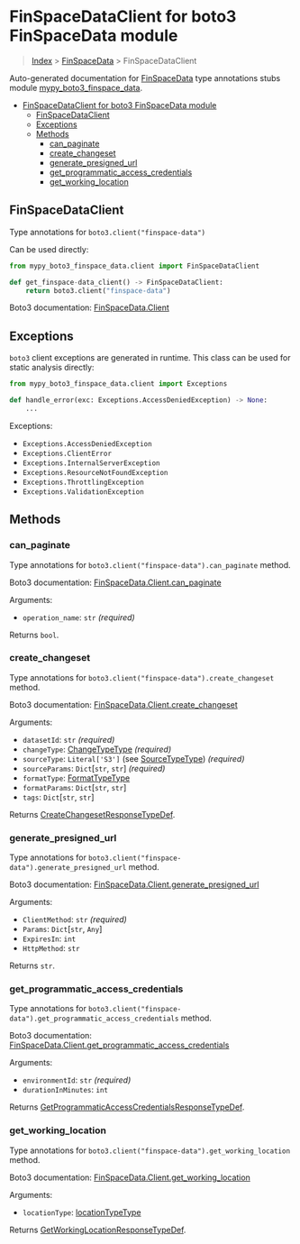 # FinSpaceDataClient for boto3 FinSpaceData module

> [Index](..) > [FinSpaceData](.) > FinSpaceDataClient

Auto-generated documentation for
[FinSpaceData](https://boto3.amazonaws.com/v1/documentation/api/1.17.74/reference/services/finspace-data.html#FinSpaceData)
type annotations stubs module
[mypy_boto3_finspace_data](https://pypi.org/project/mypy-boto3-finspace-data/).

- [FinSpaceDataClient for boto3 FinSpaceData module](#finspacedataclient-for-boto3-finspacedata-module)
  - [FinSpaceDataClient](#finspacedataclient)
  - [Exceptions](#exceptions)
  - [Methods](#methods)
    - [can_paginate](#can_paginate)
    - [create_changeset](#create_changeset)
    - [generate_presigned_url](#generate_presigned_url)
    - [get_programmatic_access_credentials](#get_programmatic_access_credentials)
    - [get_working_location](#get_working_location)

## FinSpaceDataClient

Type annotations for `boto3.client("finspace-data")`

Can be used directly:

```python
from mypy_boto3_finspace_data.client import FinSpaceDataClient

def get_finspace-data_client() -> FinSpaceDataClient:
    return boto3.client("finspace-data")
```

Boto3 documentation:
[FinSpaceData.Client](https://boto3.amazonaws.com/v1/documentation/api/1.17.74/reference/services/finspace-data.html#FinSpaceData.Client)

## Exceptions

`boto3` client exceptions are generated in runtime. This class can be used for
static analysis directly:

```python
from mypy_boto3_finspace_data.client import Exceptions

def handle_error(exc: Exceptions.AccessDeniedException) -> None:
    ...
```

Exceptions:

- `Exceptions.AccessDeniedException`
- `Exceptions.ClientError`
- `Exceptions.InternalServerException`
- `Exceptions.ResourceNotFoundException`
- `Exceptions.ThrottlingException`
- `Exceptions.ValidationException`

## Methods

### can_paginate

Type annotations for `boto3.client("finspace-data").can_paginate` method.

Boto3 documentation:
[FinSpaceData.Client.can_paginate](https://boto3.amazonaws.com/v1/documentation/api/1.17.74/reference/services/finspace-data.html#FinSpaceData.Client.can_paginate)

Arguments:

- `operation_name`: `str` *(required)*

Returns `bool`.

### create_changeset

Type annotations for `boto3.client("finspace-data").create_changeset` method.

Boto3 documentation:
[FinSpaceData.Client.create_changeset](https://boto3.amazonaws.com/v1/documentation/api/1.17.74/reference/services/finspace-data.html#FinSpaceData.Client.create_changeset)

Arguments:

- `datasetId`: `str` *(required)*
- `changeType`: [ChangeTypeType](./literals.md#changetypetype) *(required)*
- `sourceType`: `Literal['S3']` (see
  [SourceTypeType](./literals.md#sourcetypetype)) *(required)*
- `sourceParams`: `Dict`\[`str`, `str`\] *(required)*
- `formatType`: [FormatTypeType](./literals.md#formattypetype)
- `formatParams`: `Dict`\[`str`, `str`\]
- `tags`: `Dict`\[`str`, `str`\]

Returns
[CreateChangesetResponseTypeDef](./type_defs.md#createchangesetresponsetypedef).

### generate_presigned_url

Type annotations for `boto3.client("finspace-data").generate_presigned_url`
method.

Boto3 documentation:
[FinSpaceData.Client.generate_presigned_url](https://boto3.amazonaws.com/v1/documentation/api/1.17.74/reference/services/finspace-data.html#FinSpaceData.Client.generate_presigned_url)

Arguments:

- `ClientMethod`: `str` *(required)*
- `Params`: `Dict`\[`str`, `Any`\]
- `ExpiresIn`: `int`
- `HttpMethod`: `str`

Returns `str`.

### get_programmatic_access_credentials

Type annotations for
`boto3.client("finspace-data").get_programmatic_access_credentials` method.

Boto3 documentation:
[FinSpaceData.Client.get_programmatic_access_credentials](https://boto3.amazonaws.com/v1/documentation/api/1.17.74/reference/services/finspace-data.html#FinSpaceData.Client.get_programmatic_access_credentials)

Arguments:

- `environmentId`: `str` *(required)*
- `durationInMinutes`: `int`

Returns
[GetProgrammaticAccessCredentialsResponseTypeDef](./type_defs.md#getprogrammaticaccesscredentialsresponsetypedef).

### get_working_location

Type annotations for `boto3.client("finspace-data").get_working_location`
method.

Boto3 documentation:
[FinSpaceData.Client.get_working_location](https://boto3.amazonaws.com/v1/documentation/api/1.17.74/reference/services/finspace-data.html#FinSpaceData.Client.get_working_location)

Arguments:

- `locationType`: [locationTypeType](./literals.md#locationtypetype)

Returns
[GetWorkingLocationResponseTypeDef](./type_defs.md#getworkinglocationresponsetypedef).
